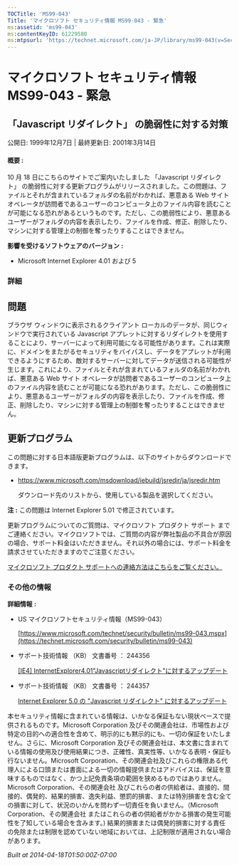 ```yaml
---
TOCTitle: 'MS99-043'
Title: 'マイクロソフト セキュリティ情報 MS99-043 - 緊急'
ms:assetid: 'ms99-043'
ms:contentKeyID: 61229580
ms:mtpsurl: 'https://technet.microsoft.com/ja-JP/library/ms99-043(v=Security.10)'
---
```


マイクロソフト セキュリティ情報 MS99-043 - 緊急
===============================================

「Javascript リダイレクト」 の脆弱性に対する対策
------------------------------------------------

公開日: 1999年12月7日 | 最終更新日: 2001年3月14日

#### 概要 :

10 月 18 日にこちらのサイトでご案内いたしました 「Javascript リダイレクト」 の脆弱性に対する更新プログラムがリリースされました。この問題は、ファイルとそれが含まれているフォルダの名前がわかれば、悪意ある Web サイトオペレータが訪問者であるユーザーのコンピュータ上のファイル内容を読むことが可能になる恐れがあるというものです。ただし、この脆弱性により、悪意あるユーザーがフォルダの内容を表示したり、ファイルを作成、修正、削除したり、マシンに対する管理上の制御を奪ったりすることはできません。

**影響を受けるソフトウェアのバージョン** **:**

-   Microsoft Internet Explorer 4.01 および 5

### 詳細

問題
----


ブラウザ ウィンドウに表示されるクライアント ローカルのデータが、同じウィンドウで実行されている Javascript アプレットに対するリダイレクトを使用することにより、サーバーによって利用可能になる可能性があります。これは実際に、ドメインをまたがるセキュリティをバイパスし、データをアプレットが利用できるようにするため、敵対するサーバーに対してデータが送信される可能性が生じます。これにより、ファイルとそれが含まれているフォルダの名前がわかれば、悪意ある Web サイト オペレータが訪問者であるユーザーのコンピュータ上のファイル内容を読むことが可能になる恐れがあります。ただし、この脆弱性により、悪意あるユーザーがフォルダの内容を表示したり、ファイルを作成、修正、削除したり、マシンに対する管理上の制御を奪ったりすることはできません。

更新プログラム
--------------


この問題に対する日本語版更新プログラムは、以下のサイトからダウンロードできます。

-   <https://www.microsoft.com/msdownload/iebuild/jsredir/ja/jsredir.htm>

    ダウンロード先のリストから、使用している製品を選択してください。

**注** **:**
この問題は Internet Explorer 5.01 で修正されています。

更新プログラムについてのご質問は、マイクロソフト プロダクト サポート までご連絡ください。マイクロソフトでは、ご質問の内容が弊社製品の不具合が原因の場合、サポート料金はいただきません。それ以外の場合には、サポート料金を請求させていただきますのでご注意ください。

[マイクロソフト プロダクト サポートへの連絡方法はこちらをご覧ください。](https://www.microsoft.com/japan/security/support/patchqa.mspx)

### その他の情報

**詳細情報** **:**

-   US マイクロソフトセキュリティ情報（MS99-043）

    [https://www.microsoft.com/technet/security/bulletin/ms99-043.mspx](https://technet.microsoft.com/security/bulletin/ms99-043)
-   サポート技術情報 （KB） 文書番号 ： 244356

    [\[IE4\] InternetExplorer4.01"Javascriptリダイレクト"に対するアップデート](https://support.microsoft.com/kb/244356)
-   サポート技術情報 （KB） 文書番号 ： 244357

    [Internet Explorer 5.0 の "Javascript リダイレクト" に対するアップデート](https://support.microsoft.com/kb/244357)

本セキュリティ情報に含まれている情報は、いかなる保証もない現状ベースで提供されるものです。Microsoft Corporation 及びその関連会社は、市場性および特定の目的への適合性を含めて、明示的にも黙示的にも、一切の保証をいたしません。さらに、Microsoft Corporation 及びその関連会社は、本文書に含まれている情報の使用及び使用結果につき、正確性、真実性等、いかなる表明・保証も行ないません。Microsoft Corporation、その関連会社及びこれらの権限ある代理人による口頭または書面による一切の情報提供またはアドバイスは、保証を意味するものではなく、かつ上記免責条項の範囲を狭めるものではありません。Microsoft Corporation、その関連会社 及びこれらの者の供給者は、直接的、間接的、偶発的、結果的損害、逸失利益、懲罰的損害、または特別損害を含む全ての損害に対して、状況のいかんを問わず一切責任を負いません。（Microsoft Corporation、その関連会社 またはこれらの者の供給者がかかる損害の発生可能性を了知している場合を含みます。) 結果的損害または偶発的損害に対する責任の免除または制限を認めていない地域においては、上記制限が適用されない場合があります。

*Built at 2014-04-18T01:50:00Z-07:00*
